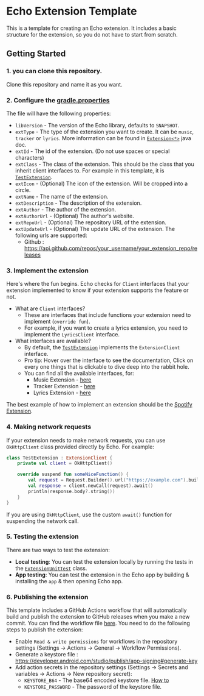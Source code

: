 # Echo Extension Template

This is a template for creating an Echo extension. It includes a basic structure for the extension,
so you do not have to start from scratch.

## Getting Started

### 1. you can clone this repository.
Clone this repository and name it as you want.

### 2. Configure the [gradle.properties](gradle.properties)
The file will have the following properties:
- `libVersion` - The version of the Echo library, defaults to `SNAPSHOT`.
- `extType` - The type of the extension you want to create. It can be `music`, `tracker`
  or `lyrics`. More information can be found
  in [`Extension<*>`](https://github.com/brahmkshatriya/echo/blob/main/common/src/main/java/dev/brahmkshatriya/echo/common/Extension.kt#L33-L43)
  java doc.
- `extId` - The id of the extension. (Do not use spaces or special characters)
- `extClass` - The class of the extension. This should be the class that you inherit client
  interfaces to. For example in this template, it
  is [`TestExtension`](ext/src/main/java/dev/brahmkshatriya/echo/extension/TestExtension.kt).
- `extIcon` - (Optional) The icon of the extension. Will be cropped into a circle.
- `extName` - The name of the extension.
- `extDescription` - The description of the extension.
- `extAuthor` - The author of the extension.
- `extAuthorUrl` - (Optional) The author's website.
- `extRepoUrl` - (Optional) The repository URL of the extension.
- `extUpdateUrl` - (Optional) The update URL of the extension. The following urls are supported:
    - Github : https://api.github.com/repos/your_username/your_extension_repo/releases

### 3. Implement the extension
Here's where the fun begins. Echo checks for `Client` interfaces that your extension implemented to know if your extension supports the feature or not.

- What are `Client` interfaces?
  - These are interfaces that include functions your extension need to implement (`override fun`).
  - For example, if you want to create a lyrics extension, you need to implement the `LyricsClient` interface.
- What interfaces are available?
  - By default, the [`TestExtension`](ext/src/main/java/dev/brahmkshatriya/echo/extension/TestExtension.kt) implements the `ExtensionClient` interface.
  - Pro tip: Hover over the interface to see the documentation, Click on every one things that is clickable to dive deep into the rabbit hole.
  - You can find all the available interfaces, for:
      - Music Extension - [here](https://github.com/brahmkshatriya/echo/blob/main/common/src/main/java/dev/brahmkshatriya/echo/common/Extension.kt#L65-L117)
      - Tracker Extension - [here](https://github.com/brahmkshatriya/echo/blob/main/common/src/main/java/dev/brahmkshatriya/echo/common/Extension.kt#L123-L137)
      - Lyrics Extension - [here](https://github.com/brahmkshatriya/echo/blob/main/common/src/main/java/dev/brahmkshatriya/echo/common/Extension.kt#L143-L156)

The best example of how to implement an extension should be the [Spotify Extension](https://github.com/brahmkshatriya/echo-spotify-extension/blob/main/ext/src/main/java/dev/brahmkshatriya/echo/extension/SpotifyExtension.kt).

### 4. Making network requests
If your extension needs to make network requests, you can use `OkHttpClient` class provided directly by Echo. For example:
```kotlin
class TestExtension : ExtensionClient {
    private val client = OkHttpClient()

    override suspend fun someNiceFunction() {
        val request = Request.Builder().url("https://example.com").build()
        val response = client.newCall(request).await()
        println(response.body?.string())
    }
}
```
If you are using `OkHttpClient`, use the custom `await()` function for suspending the network call.

### 5. Testing the extension
There are two ways to test the extension:
- **Local testing**: You can test the extension locally by running the tests in the [`ExtensionUnitTest`](ext/src/test/java/dev/brahmkshatriya/echo/extension/ExtensionUnitTest.kt) class.
- **App testing**: You can test the extension in the Echo app by building & installing the `app` & then opening Echo app.

### 6. Publishing the extension
This template includes a GitHub Actions workflow that will automatically build and publish the extension to GitHub releases when you make a new commit. You can find the workflow file [here](.github/workflow/build.yml).
You need to do the following steps to publish the extension:
- Enable `Read & write permissions` for workflows in the repository settings (Settings -> Actions -> General -> Workflow Permissions).
- Generate a keystore file : https://developer.android.com/studio/publish/app-signing#generate-key
- Add action secrets in the repository settings (Settings -> Secrets and variables -> Actions -> New repository secret):
    - `KEYSTORE_B64` - The base64 encoded keystore file. [How to](https://stackoverflow.com/a/70396534)
    - `KEYSTORE_PASSWORD` - The password of the keystore file.